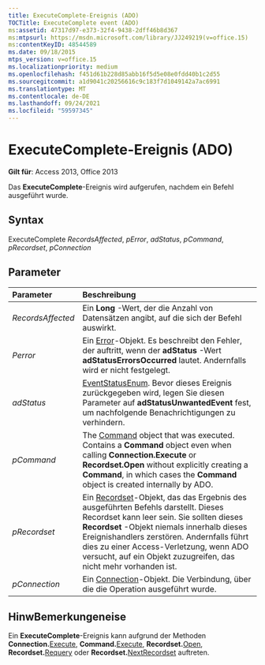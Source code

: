 ```yaml
---
title: ExecuteComplete-Ereignis (ADO)
TOCTitle: ExecuteComplete event (ADO)
ms:assetid: 47317d97-e373-32f4-9438-2dff46b8d367
ms:mtpsurl: https://msdn.microsoft.com/library/JJ249219(v=office.15)
ms:contentKeyID: 48544589
ms.date: 09/18/2015
mtps_version: v=office.15
ms.localizationpriority: medium
ms.openlocfilehash: f451d61b228d85abb16f5d5e08e0fdd40b1c2d55
ms.sourcegitcommit: a1d9041c20256616c9c183f7d1049142a7ac6991
ms.translationtype: MT
ms.contentlocale: de-DE
ms.lasthandoff: 09/24/2021
ms.locfileid: "59597345"
---
```

# <a name="executecomplete-event-ado"></a>ExecuteComplete-Ereignis (ADO)

**Gilt für**: Access 2013, Office 2013

Das **ExecuteComplete**-Ereignis wird aufgerufen, nachdem ein Befehl ausgeführt wurde.

## <a name="syntax"></a>Syntax

ExecuteComplete *RecordsAffected*, *pError*, *adStatus*, *pCommand*, *pRecordset*, *pConnection*

## <a name="parameters"></a>Parameter

|Parameter|Beschreibung|
|:--------|:----------|
|*RecordsAffected* |Ein **Long** -Wert, der die Anzahl von Datensätzen angibt, auf die sich der Befehl auswirkt.|
|*Perror* |Ein [Error](error-object-ado.md)-Objekt. Es beschreibt den Fehler, der auftritt, wenn der **adStatus** -Wert **adStatusErrorsOccurred** lautet. Andernfalls wird er nicht festgelegt.|
|*adStatus* |[EventStatusEnum](eventstatusenum.md). Bevor dieses Ereignis zurückgegeben wird, legen Sie diesen Parameter auf **adStatusUnwantedEvent** fest, um nachfolgende Benachrichtigungen zu verhindern.|
|*pCommand* |The [Command](command-object-ado.md) object that was executed. Contains a **Command** object even when calling **Connection.Execute** or **Recordset.Open** without explicitly creating a **Command**, in which cases the **Command** object is created internally by ADO.|
|*pRecordset* |Ein [Recordset](recordset-object-ado.md)-Objekt, das das Ergebnis des ausgeführten Befehls darstellt. Dieses Recordset kann leer sein. Sie sollten dieses **Recordset** -Objekt niemals innerhalb dieses Ereignishandlers zerstören. Andernfalls führt dies zu einer Access-Verletzung, wenn ADO versucht, auf ein Objekt zuzugreifen, das nicht mehr vorhanden ist.|
|*pConnection* |Ein [Connection](connection-object-ado.md)-Objekt. Die Verbindung, über die die Operation ausgeführt wurde.|

## <a name="remarks"></a>HinwBemerkungeneise

Ein **ExecuteComplete**-Ereignis kann aufgrund der Methoden **Connection.**[Execute](https://docs.microsoft.com/office/vba/access/concepts/miscellaneous/execute-method-ado-connection), **Command.**[Execute](https://docs.microsoft.com/office/vba/access/concepts/miscellaneous/execute-method-ado-command), **Recordset.**[Open](open-method-ado-recordset.md), **Recordset.**[Requery](requery-method-ado.md) oder **Recordset.**[NextRecordset](nextrecordset-method-ado.md) auftreten.

